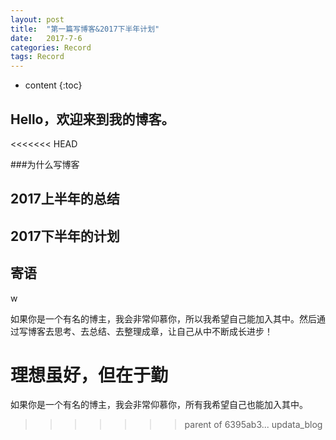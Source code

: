```yaml
---
layout: post
title:  "第一篇写博客&2017下半年计划"
date:   2017-7-6
categories: Record
tags: Record
---
```

* content
{:toc}

## Hello，欢迎来到我的博客。
<<<<<<< HEAD

###为什么写博客


## 2017上半年的总结

## 2017下半年的计划

## 寄语
w 



如果你是一个有名的博主，我会非常仰慕你，所以我希望自己能加入其中。然后通过写博客去思考、去总结、去整理成章，让自己从中不断成长进步！

理想虽好，但在于勤
=======
如果你是一个有名的博主，我会非常仰慕你，所有我希望自己也能加入其中。
>>>>>>> parent of 6395ab3... updata_blog












